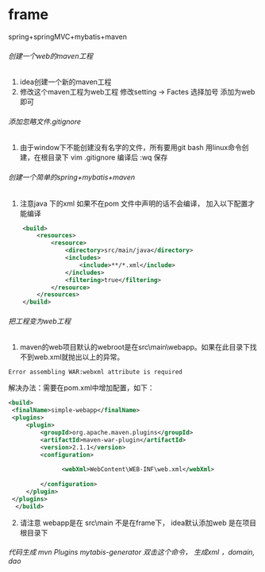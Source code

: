 # frame
spring+springMVC+mybatis+maven

###### 创建一个web的maven工程
1. idea创建一个新的maven工程
2. 修改这个maven工程为web工程  修改setting -> Factes 选择加号 添加为web 即可

###### 添加忽略文件.gitignore
1. 由于window下不能创建没有名字的文件，所有要用git bash 用linux命令创建，在根目录下 vim .gitignore 编译后 :wq 保存

###### 创建一个简单的spring+mybatis+maven
1. 注意java 下的xml 如果不在pom 文件中声明的话不会编译， 加入以下配置才能编译
```xml
    <build>
        <resources>
            <resource>
                <directory>src/main/java</directory>
                <includes>
                    <include>**/*.xml</include>
                </includes>
                <filtering>true</filtering>
            </resource>
        </resources>
    </build>
```

###### 把工程变为web工程
 1. maven的web项目默认的webroot是在src\main\webapp。如果在此目录下找不到web.xml就抛出以上的异常。
 ```
 Error assembling WAR:webxml attribute is required
 ```
 解决办法：需要在pom.xml中增加<webResources>配置，如下：
```xml
<build>    
 <finalName>simple-webapp</finalName>    
 <plugins>    
     <plugin>    
         <groupId>org.apache.maven.plugins</groupId>    
         <artifactId>maven-war-plugin</artifactId>    
         <version>2.1.1</version>    
         <configuration>    
     
               <webXml>WebContent\WEB-INF\web.xml</webXml>            
     
         </configuration>    
     </plugin>    
 </plugins>    
  </build>   
```

2. 请注意 webapp是在 src\main  不是在frame下， idea默认添加web 是在项目根目录下


###### 代码生成  mvn  Plugins   mytabis-generator 双击这个命令， 生成xml ，domain, dao
  
 